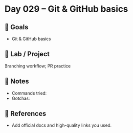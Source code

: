# Day 029 – Git & GitHub basics

## 🎯 Goals
- Git & GitHub basics

## 🔧 Lab / Project
Branching workflow; PR practice

## 📝 Notes
- Commands tried:
- Gotchas:

## 🔎 References
- Add official docs and high-quality links you used.
